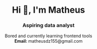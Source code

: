<h1 align="center">Hi 👋, I'm Matheus</h1>
<h3 align="center">Aspiring data analyst</h3>
<p align="center">
  Bored and currently learning frontend tools<br>
  <strong>Email: </strong>matheusdz155@gmail.com
</p>


